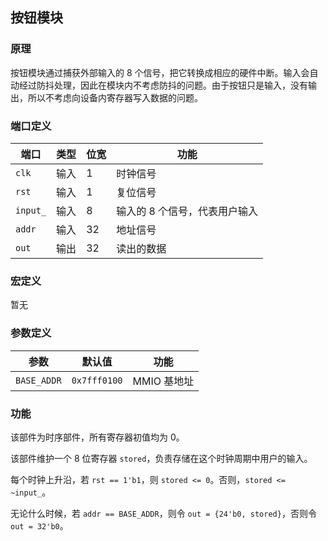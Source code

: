 ## 按钮模块

### 原理

按钮模块通过捕获外部输入的 8 个信号，把它转换成相应的硬件中断。输入会自动经过防抖处理，因此在模块内不考虑防抖的问题。由于按钮只是输入，没有输出，所以不考虑向设备内寄存器写入数据的问题。

### 端口定义

端口 | 类型 | 位宽 | 功能
--- | --- | --- | ---
`clk` | 输入 | 1 | 时钟信号
`rst` | 输入 | 1 | 复位信号
`input_` | 输入 | 8 | 输入的 8 个信号，代表用户输入
`addr` | 输入 | 32 | 地址信号
`out` | 输出 | 32 | 读出的数据

### 宏定义

暂无

### 参数定义

参数 | 默认值 | 功能
--- | --- | ---
`BASE_ADDR` | `0x7fff0100` | MMIO 基地址

### 功能

该部件为时序部件，所有寄存器初值均为 0。

该部件维护一个 8 位寄存器 `stored`，负责存储在这个时钟周期中用户的输入。

每个时钟上升沿，若 `rst == 1'b1`，则 `stored <= 0`。否则，`stored <= ~input_`。

无论什么时候，若 `addr == BASE_ADDR`，则令 `out = {24'b0, stored}`，否则令 `out = 32'b0`。

